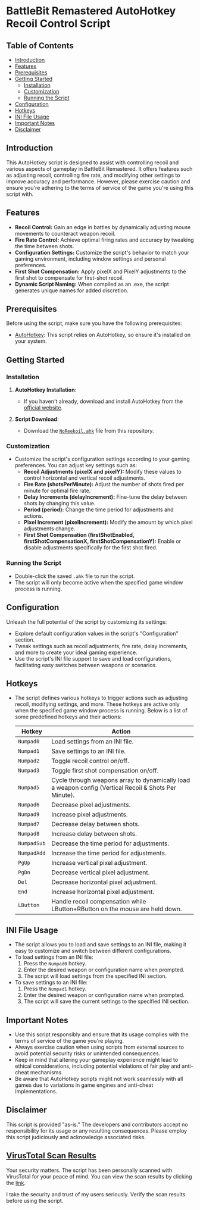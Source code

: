 # BattleBit Remastered AutoHotkey Recoil Control Script

## Table of Contents
- [Introduction](#introduction)
- [Features](#features)
- [Prerequisites](#prerequisites)
- [Getting Started](#getting-started)
  - [Installation](#installation)
  - [Customization](#customization)
  - [Running the Script](#running-the-script)
- [Configuration](#configuration)
- [Hotkeys](#hotkeys)
- [INI File Usage](#ini-file-usage)
- [Important Notes](#important-notes)
- [Disclaimer](#disclaimer)

## Introduction

This AutoHotkey script is designed to assist with controlling recoil and various aspects of gameplay in BattleBit Remastered. It offers features such as adjusting recoil, controlling fire rate, and modifying other settings to improve accuracy and performance. However, please exercise caution and ensure you're adhering to the terms of service of the game you're using this script with.

## Features

- **Recoil Control:** Gain an edge in battles by dynamically adjusting mouse movements to counteract weapon recoil.
- **Fire Rate Control:** Achieve optimal firing rates and accuracy by tweaking the time between shots.
- **Configuration Settings:** Customize the script's behavior to match your gaming environment, including window settings and personal preferences.
- **First Shot Compensation:** Apply pixelX and PixelY adjustments to the first shot to compensate for first-shot recoil.
- **Dynamic Script Naming:** When compiled as an .exe, the script generates unique names for added discretion.

## Prerequisites

Before using the script, make sure you have the following prerequisites:

- [AutoHotkey](https://www.autohotkey.com/download/): This script relies on AutoHotkey, so ensure it's installed on your system.

## Getting Started

### Installation

1. **AutoHotkey Installation**:
   - If you haven't already, download and install AutoHotkey from the [official website](https://www.autohotkey.com/download).
   
2. **Script Download**:
   - Download the [`NoReekoil.ahk`](https://github.com/Silentoplayz/BattleBitNoRecoil.ahk/blob/main/NoReekoil.ahk) file from this repository.

### Customization

- Customize the script's configuration settings according to your gaming preferences. You can adjust key settings such as:
  - **Recoil Adjustments (pixelX and pixelY):** Modify these values to control horizontal and vertical recoil adjustments.
  - **Fire Rate (shotsPerMinute):** Adjust the number of shots fired per minute for optimal fire rate.
  - **Delay Increments (delayIncrement):** Fine-tune the delay between shots by changing this value.
  - **Period (period):** Change the time period for adjustments and actions.
  - **Pixel Increment (pixelIncrement):** Modify the amount by which pixel adjustments change.
  - **First Shot Compensation (firstShotEnabled, firstShotCompensationX, firstShotCompensationY):** Enable or disable adjustments specifically for the first shot fired.

### Running the Script

- Double-click the saved `.ahk` file to run the script.
- The script will only become active when the specified game window process is running.

## Configuration

Unleash the full potential of the script by customizing its settings:

- Explore default configuration values in the script's "Configuration" section.
- Tweak settings such as recoil adjustments, fire rate, delay increments, and more to create your ideal gaming experience.
- Use the script's INI file support to save and load configurations, facilitating easy switches between weapons or scenarios.

## Hotkeys

- The script defines various hotkeys to trigger actions such as adjusting recoil, modifying settings, and more. These hotkeys are active only when the specified game window process is running. Below is a list of some predefined hotkeys and their actions:

  | Hotkey | Action |
  |--------|--------|
  | `Numpad0` | Load settings from an INI file. |
  | `Numpad1` | Save settings to an INI file. |
  | `Numpad2` | Toggle recoil control on/off. |
  | `Numpad3` | Toggle first shot compensation on/off. |
  | `Numpad5` | Cycle through weapons array to dynamically load a weapon config (Vertical Recoil & Shots Per Minute). |
  | `Numpad6` | Decrease pixel adjustments. |
  | `Numpad9` | Increase pixel adjustments. |
  | `Numpad7` | Decrease delay between shots. |
  | `Numpad8` | Increase delay between shots. |
  | `NumpadSub` | Decrease the time period for adjustments. |
  | `NumpadAdd` | Increase the time period for adjustments. |
  | `PgUp` | Increase vertical pixel adjustment. |
  | `PgDn` | Decrease vertical pixel adjustment. |
  | `Del` | Decrease horizontal pixel adjustment. |
  | `End` | Increase horizontal pixel adjustment. |
  | `LButton` | Handle recoil compensation while LButton+RButton on the mouse are held down. |

## INI File Usage

- The script allows you to load and save settings to an INI file, making it easy to customize and switch between different configurations.
- To load settings from an INI file:
   1. Press the `Numpad0` hotkey.
    2. Enter the desired weapon or configuration name when prompted.
    3. The script will load settings from the specified INI section.
- To save settings to an INI file:
    1. Press the `Numpad1` hotkey.
    2. Enter the desired weapon or configuration name when prompted.
    3. The script will save the current settings to the specified INI section.

## Important Notes

- Use this script responsibly and ensure that its usage complies with the terms of service of the game you're playing.
- Always exercise caution when using scripts from external sources to avoid potential security risks or unintended consequences.
- Keep in mind that altering your gameplay experience might lead to ethical considerations, including potential violations of fair play and anti-cheat mechanisms.
- Be aware that AutoHotkey scripts might not work seamlessly with all games due to variations in game engines and anti-cheat implementations.

## Disclaimer

This script is provided "as-is." The developers and contributors accept no responsibility for its usage or any resulting consequences. Please employ this script judiciously and acknowledge associated risks.

## [VirusTotal Scan Results](https://www.virustotal.com/gui/file/cff1bcce92c7e050e5b120056a032dbac2af0f937e2636f53d46f780eaf2ba0f?nocache=1)

Your security matters. The script has been personally scanned with VirusTotal for your peace of mind. You can view the scan results by clicking the [link](https://www.virustotal.com/gui/file/cff1bcce92c7e050e5b120056a032dbac2af0f937e2636f53d46f780eaf2ba0f?nocache=1).

I take the security and trust of my users seriously. Verify the scan results before using the script.
